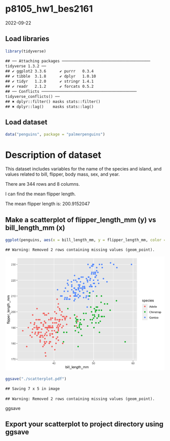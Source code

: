 p8105_hw1_bes2161
================
2022-09-22

## Load libraries

``` r
library(tidyverse)
```

    ## ── Attaching packages ─────────────────────────────────────── tidyverse 1.3.2 ──
    ## ✔ ggplot2 3.3.6      ✔ purrr   0.3.4 
    ## ✔ tibble  3.1.8      ✔ dplyr   1.0.10
    ## ✔ tidyr   1.2.0      ✔ stringr 1.4.1 
    ## ✔ readr   2.1.2      ✔ forcats 0.5.2 
    ## ── Conflicts ────────────────────────────────────────── tidyverse_conflicts() ──
    ## ✖ dplyr::filter() masks stats::filter()
    ## ✖ dplyr::lag()    masks stats::lag()

## Load dataset

``` r
data("penguins", package = "palmerpenguins")
```

# Description of dataset

This dataset includes variables for the name of the species and island,
and values related to bill, flipper, body mass, sex, and year.

There are 344 rows and 8 columns.

I can find the mean flipper length.

The mean flipper length is: 200.9152047

## Make a scatterplot of flipper_length_mm (y) vs bill_length_mm (x)

``` r
ggplot(penguins, aes(x = bill_length_mm, y = flipper_length_mm, color = species)) + geom_point()
```

    ## Warning: Removed 2 rows containing missing values (geom_point).

![](p8105_hw1_bes2161_files/figure-gfm/unnamed-chunk-3-1.png)<!-- -->

``` r
ggsave("./scatterplot.pdf")
```

    ## Saving 7 x 5 in image

    ## Warning: Removed 2 rows containing missing values (geom_point).

ggsave

## Export your scatterplot to project directory using ggsave
